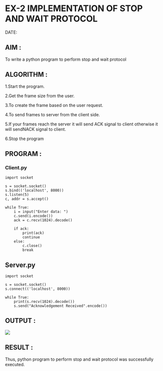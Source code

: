 # EX-2 IMPLEMENTATION OF STOP AND WAIT PROTOCOL

DATE: 

## AIM :
To write a python program to perform stop and wait protocol

## ALGORITHM :
1.Start the program.

2.Get the frame size from the user.

3.To create the frame based on the user request.

4.To send frames to server from the client side.

5.If your frames reach the server it will send ACK signal to client otherwise it will sendNACK signal to client.

6.Stop the program

## PROGRAM :
### Client.py
```
import socket

s = socket.socket()
s.bind(('localhost', 8000))
s.listen(5)
c, addr = s.accept()

while True:
    i = input("Enter data: ")
    c.send(i.encode())
    ack = c.recv(1024).decode()
    
    if ack:
        print(ack)
        continue
    else:
        c.close()
        break
```
## Server.py
```
import socket

s = socket.socket()
s.connect(('localhost', 8000))

while True:
    print(s.recv(1024).decode())
    s.send("Acknowledgement Received".encode())
```

## OUTPUT :
![](stop.jpg)


## RESULT :
Thus, python program to perform stop and wait protocol was successfully executed.



